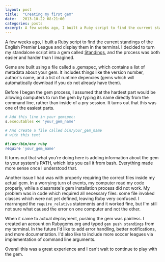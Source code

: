 ```yaml
---
layout: post
title:  "Creating my first gem" 
date:   2013-10-22 08:21:00
categories: posts
excerpt: A few weeks ago, I built a Ruby script to find the current standings of the English Premier League and display them in the terminal. I decided to turn my standalone script into a gem called Standings.
---
```


A few weeks ago, I built a Ruby script to find the current standings of the English Premier League and display them in the terminal. I decided to turn my standalone script into a gem called [Standings](http://rubygems.org/gems/standings), and the process was both easier and harder than I imagined.

Gems are built using a file called a .gemspec, which contains a list of metadata about your gem. It includes things like the version number, author's name, and a list of runtime depencies (gems which will automatically download if you do not already have them).

Before I began the gem process, I assumed that the hardest part would be allowing computers to run the gem by typing its name directly from the command line, rather than inside of a pry session. It turns out that this was one of the easiest parts.

```ruby
# Add this line in your gemspec:
s.executables << 'your_gem_name'

# And create a file called bin/your_gem_name
# with this text

#!/usr/bin/env ruby
require 'your_gem_name'

```
It turns out that what you're doing here is adding information about the gem to your system's PATH, which lets you call it from bash. Everything made more sense once I understood that.

Another issue I had was with properly requiring the correct files inside my actual gem. In a worrying turn of events, my computer read my code properly, while a classmate's gem installation process did not work. My problem was in code which required all necessary files: some file invoked classes which were not yet defined, leaving Ruby very confused. I rearranged the ```require_relative``` statements and it worked fine, but I'm still not sure what caused the error on one computer and not the other.

When it came to actual deployment, pushing the gem was painless. I created an account on Rubygems.org and typed ```gem push standings``` from my terminal. In the future I'd like to add error handling, better notifications, and more documentation. I'd also like to include more soccer leagues via implementation of command line arguments.

Overall this was a great experience and I can't wait to continue to play with the gem.